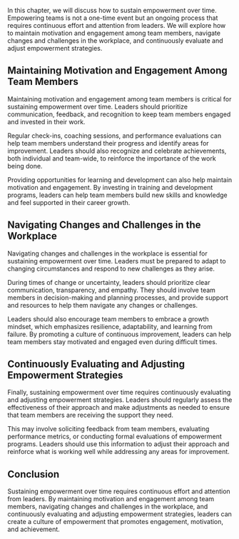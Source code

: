 
In this chapter, we will discuss how to sustain empowerment over time. Empowering teams is not a one-time event but an ongoing process that requires continuous effort and attention from leaders. We will explore how to maintain motivation and engagement among team members, navigate changes and challenges in the workplace, and continuously evaluate and adjust empowerment strategies.

Maintaining Motivation and Engagement Among Team Members
--------------------------------------------------------

Maintaining motivation and engagement among team members is critical for sustaining empowerment over time. Leaders should prioritize communication, feedback, and recognition to keep team members engaged and invested in their work.

Regular check-ins, coaching sessions, and performance evaluations can help team members understand their progress and identify areas for improvement. Leaders should also recognize and celebrate achievements, both individual and team-wide, to reinforce the importance of the work being done.

Providing opportunities for learning and development can also help maintain motivation and engagement. By investing in training and development programs, leaders can help team members build new skills and knowledge and feel supported in their career growth.

Navigating Changes and Challenges in the Workplace
--------------------------------------------------

Navigating changes and challenges in the workplace is essential for sustaining empowerment over time. Leaders must be prepared to adapt to changing circumstances and respond to new challenges as they arise.

During times of change or uncertainty, leaders should prioritize clear communication, transparency, and empathy. They should involve team members in decision-making and planning processes, and provide support and resources to help them navigate any changes or challenges.

Leaders should also encourage team members to embrace a growth mindset, which emphasizes resilience, adaptability, and learning from failure. By promoting a culture of continuous improvement, leaders can help team members stay motivated and engaged even during difficult times.

Continuously Evaluating and Adjusting Empowerment Strategies
------------------------------------------------------------

Finally, sustaining empowerment over time requires continuously evaluating and adjusting empowerment strategies. Leaders should regularly assess the effectiveness of their approach and make adjustments as needed to ensure that team members are receiving the support they need.

This may involve soliciting feedback from team members, evaluating performance metrics, or conducting formal evaluations of empowerment programs. Leaders should use this information to adjust their approach and reinforce what is working well while addressing any areas for improvement.

Conclusion
----------

Sustaining empowerment over time requires continuous effort and attention from leaders. By maintaining motivation and engagement among team members, navigating changes and challenges in the workplace, and continuously evaluating and adjusting empowerment strategies, leaders can create a culture of empowerment that promotes engagement, motivation, and achievement.
